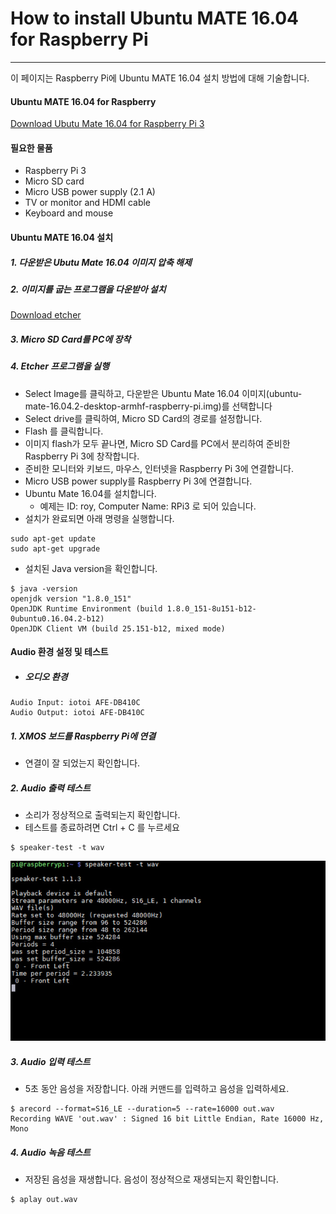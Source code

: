 # How to install Ubuntu MATE 16.04 for Raspberry Pi

---

이 페이지는 Raspberry Pi에 Ubuntu MATE 16.04 설치 방법에 대해 기술합니다.

#### Ubuntu MATE 16.04 for Raspberry 
[Download Ubutu Mate 16.04 for Raspberry Pi 3](https://ubuntu-mate.org/download/)

#### 필요한 물품
- Raspberry Pi 3
- Micro SD card
- Micro USB power supply \(2.1 A\)
- TV or monitor and HDMI cable
- Keyboard and mouse

#### Ubuntu MATE 16.04 설치

##### 1. 다운받은 Ubutu Mate 16.04 이미지 압축 해제

##### 2. 이미지를 굽는 프로그램을 다운받아 설치
[Download etcher](https://etcher.io/)

##### 3. Micro SD Card를 PC에 장착

##### 4. Etcher 프로그램을 실행
- Select Image를 클릭하고, 다운받은 Ubuntu Mate 16.04 이미지\(ubuntu-mate-16.04.2-desktop-armhf-raspberry-pi.img\)를 선택합니다
- Select drive를 클릭하여, Micro SD Card의 경로를 설정합니다.
- Flash 를 클릭합니다.
- 이미지 flash가 모두 끝나면, Micro SD Card를 PC에서 분리하여 준비한 Raspberry Pi 3에 창작합니다.
- 준비한 모니터와 키보드, 마우스, 인터넷을 Raspberry Pi 3에 연결합니다.
- Micro USB power supply를 Raspberry Pi 3에 연결합니다.
- Ubuntu Mate 16.04를 설치합니다. 
    - 예제는 ID: roy, Computer Name: RPi3 로 되어 있습니다.
- 설치가 완료되면 아래 명령을 실행합니다.
```
sudo apt-get update
sudo apt-get upgrade
```
- 설치된 Java version을 확인합니다.
```
$ java -version
openjdk version "1.8.0_151"
OpenJDK Runtime Environment (build 1.8.0_151-8u151-b12-0ubuntu0.16.04.2-b12)
OpenJDK Client VM (build 25.151-b12, mixed mode)
```

#### Audio 환경 설정 및 테스트
- ##### 오디오 환경
```
Audio Input: iotoi AFE-DB410C
Audio Output: iotoi AFE-DB410C
```
    
##### 1. XMOS 보드를 Raspberry Pi에 연결
- 연결이 잘 되었는지 확인합니다.
  
##### 2. Audio 출력 테스트
- 소리가 정상적으로 출력되는지 확인합니다.
- 테스트를 종료하려면 Ctrl + C 를 누르세요
```
$ speaker-test -t wav
```
![](/assets/raspbian_audio_step_4.jpg)

##### 3. Audio 입력 테스트
- 5초 동안 음성을 저장합니다. 아래 커맨드를 입력하고 음성을 입력하세요.
```
$ arecord --format=S16_LE --duration=5 --rate=16000 out.wav
Recording WAVE 'out.wav' : Signed 16 bit Little Endian, Rate 16000 Hz, Mono
```
##### 4. Audio 녹음 테스트
- 저장된 음성을 재생합니다. 음성이 정상적으로 재생되는지 확인합니다.
```
$ aplay out.wav
```





